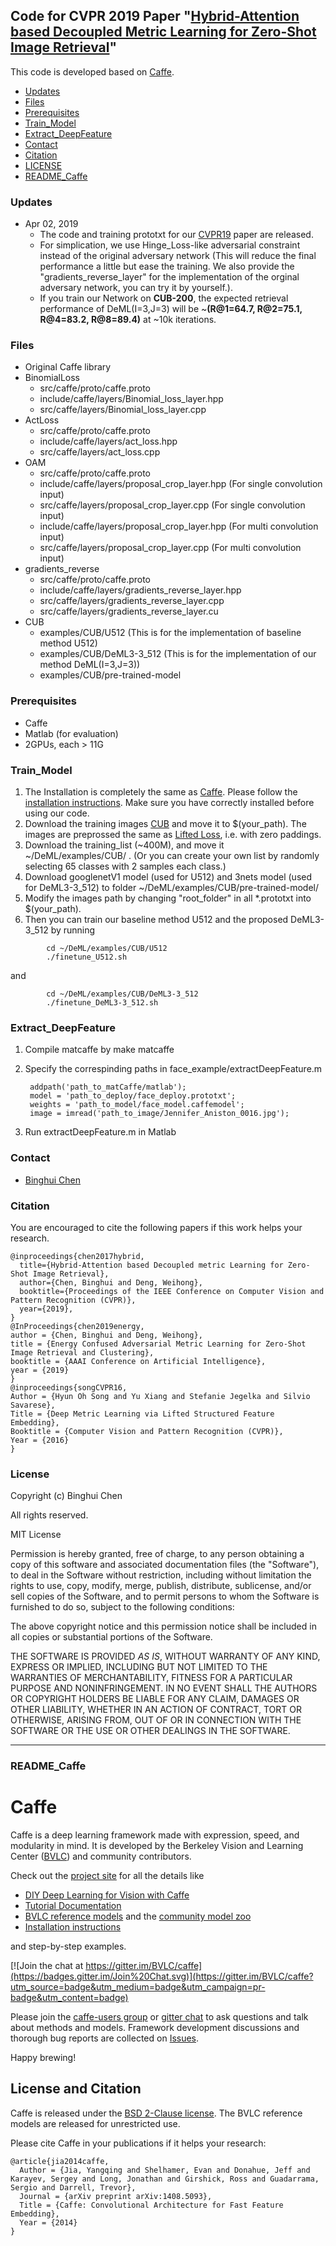 ## Code for CVPR 2019 Paper "[Hybrid-Attention based Decoupled Metric Learning for Zero-Shot Image Retrieval](http://bhchen.cn)"

This code is developed based on [Caffe](https://github.com/BVLC/caffe/).

* [Updates](#updates)
* [Files](#files)
* [Prerequisites](#prerequisites)
* [Train_Model](#train_model)
* [Extract_DeepFeature](#extract_deepfeature)
* [Contact](#contact)
* [Citation](#citation)
* [LICENSE](#license)
* [README_Caffe](#readme_caffe)

### Updates
- Apr 02, 2019
  * The code and training prototxt for our [CVPR19](http://bhchen.cn) paper are released.
  * For simplication, we use Hinge_Loss-like adversarial constraint instead of the original adversary network (This will reduce the final performance a little but ease the training. We also provide the "gradients_reverse_layer" for the implementation of the orginal adversary network, you can try it by yourself.).
  * If you train our Network on **CUB-200**, the expected retrieval performance of DeML(I=3,J=3) will be ~**(R@1=64.7, R@2=75.1, R@4=83.2, R@8=89.4)** at ~10k iterations.

### Files
- Original Caffe library
- BinomialLoss
  * src/caffe/proto/caffe.proto
  * include/caffe/layers/Binomial_loss_layer.hpp
  * src/caffe/layers/Binomial_loss_layer.cpp
- ActLoss
  * src/caffe/proto/caffe.proto
  * include/caffe/layers/act_loss.hpp
  * src/caffe/layers/act_loss.cpp
- OAM
  * src/caffe/proto/caffe.proto
  * include/caffe/layers/proposal_crop_layer.hpp (For single convolution input)
  * src/caffe/layers/proposal_crop_layer.cpp (For single convolution input)
  * include/caffe/layers/proposal_crop_layer.hpp (For multi convolution input)
  * src/caffe/layers/proposal_crop_layer.cpp (For multi convolution input)
- gradients_reverse
  * src/caffe/proto/caffe.proto
  * include/caffe/layers/gradients_reverse_layer.hpp
  * src/caffe/layers/gradients_reverse_layer.cpp
  * src/caffe/layers/gradients_reverse_layer.cu
- CUB
  * examples/CUB/U512  (This is for the implementation of baseline method U512)
  * examples/CUB/DeML3-3_512  (This is for the implementation of our method DeML(I=3,J=3))
  * examples/CUB/pre-trained-model
### Prerequisites
* Caffe
* Matlab (for evaluation)
* 2GPUs, each > 11G
### Train_Model
1. The Installation is completely the same as [Caffe](http://caffe.berkeleyvision.org/). Please follow the [installation instructions](http://caffe.berkeleyvision.org/installation.html). Make sure you have correctly installed before using our code. 
2. Download the training images [CUB]() and move it to $(your_path). The images are preprossed the same as [Lifted Loss](https://github.com/rksltnl/Deep-Metric-Learning-CVPR16/), i.e. with zero paddings.
3. Download the training_list (~400M), and move it ~/DeML/examples/CUB/ . (Or you can create your own list by randomly selecting 65 classes with 2 samples each class.)
4. Download googlenetV1 model (used for U512) and 3nets model (used for DeML3-3_512) to folder ~/DeML/examples/CUB/pre-trained-model/
5. Modify the images path by changing "root_folder" in all *.prototxt into $(your_path).
6. Then you can train our baseline method U512 and the proposed DeML3-3_512 by running
```
        cd ~/DeML/examples/CUB/U512
        ./finetune_U512.sh
```     
and
```
        cd ~/DeML/examples/CUB/DeML3-3_512
        ./finetune_DeML3-3_512.sh
```     
### Extract_DeepFeature
1. Compile matcaffe by make matcaffe
2. Specify the correspinding paths in face_example/extractDeepFeature.m

        addpath('path_to_matCaffe/matlab');
        model = 'path_to_deploy/face_deploy.prototxt';
        weights = 'path_to_model/face_model.caffemodel';
        image = imread('path_to_image/Jennifer_Aniston_0016.jpg');

3. Run extractDeepFeature.m in Matlab

### Contact 
- [Binghui Chen](http://bhchen.cn)

### Citation
You are encouraged to cite the following papers if this work helps your research. 

    @inproceedings{chen2017hybrid,
      title={Hybrid-Attention based Decoupled metric Learning for Zero-Shot Image Retrieval},
      author={Chen, Binghui and Deng, Weihong},
      booktitle={Proceedings of the IEEE Conference on Computer Vision and Pattern Recognition (CVPR)},
      year={2019},
    }
    @InProceedings{chen2019energy,
    author = {Chen, Binghui and Deng, Weihong},
    title = {Energy Confused Adversarial Metric Learning for Zero-Shot Image Retrieval and Clustering},
    booktitle = {AAAI Conference on Artificial Intelligence},
    year = {2019}
    }
    @inproceedings{songCVPR16,
    Author = {Hyun Oh Song and Yu Xiang and Stefanie Jegelka and Silvio Savarese},
    Title = {Deep Metric Learning via Lifted Structured Feature Embedding},
    Booktitle = {Computer Vision and Pattern Recognition (CVPR)},
    Year = {2016}
    }
### License
Copyright (c) Binghui Chen

All rights reserved.

MIT License

Permission is hereby granted, free of charge, to any person obtaining a
copy of this software and associated documentation files (the "Software"),
to deal in the Software without restriction, including without limitation
the rights to use, copy, modify, merge, publish, distribute, sublicense,
and/or sell copies of the Software, and to permit persons to whom the
Software is furnished to do so, subject to the following conditions:

The above copyright notice and this permission notice shall be included
in all copies or substantial portions of the Software.

THE SOFTWARE IS PROVIDED *AS IS*, WITHOUT WARRANTY OF ANY KIND, EXPRESS OR
IMPLIED, INCLUDING BUT NOT LIMITED TO THE WARRANTIES OF MERCHANTABILITY,
FITNESS FOR A PARTICULAR PURPOSE AND NONINFRINGEMENT. IN NO EVENT SHALL
THE AUTHORS OR COPYRIGHT HOLDERS BE LIABLE FOR ANY CLAIM, DAMAGES OR
OTHER LIABILITY, WHETHER IN AN ACTION OF CONTRACT, TORT OR OTHERWISE,
ARISING FROM, OUT OF OR IN CONNECTION WITH THE SOFTWARE OR THE USE OR
OTHER DEALINGS IN THE SOFTWARE.

***

### README_Caffe
# Caffe

Caffe is a deep learning framework made with expression, speed, and modularity in mind.
It is developed by the Berkeley Vision and Learning Center ([BVLC](http://bvlc.eecs.berkeley.edu)) and community contributors.

Check out the [project site](http://caffe.berkeleyvision.org) for all the details like

- [DIY Deep Learning for Vision with Caffe](https://docs.google.com/presentation/d/1UeKXVgRvvxg9OUdh_UiC5G71UMscNPlvArsWER41PsU/edit#slide=id.p)
- [Tutorial Documentation](http://caffe.berkeleyvision.org/tutorial/)
- [BVLC reference models](http://caffe.berkeleyvision.org/model_zoo.html) and the [community model zoo](https://github.com/BVLC/caffe/wiki/Model-Zoo)
- [Installation instructions](http://caffe.berkeleyvision.org/installation.html)

and step-by-step examples.

[![Join the chat at https://gitter.im/BVLC/caffe](https://badges.gitter.im/Join%20Chat.svg)](https://gitter.im/BVLC/caffe?utm_source=badge&utm_medium=badge&utm_campaign=pr-badge&utm_content=badge)

Please join the [caffe-users group](https://groups.google.com/forum/#!forum/caffe-users) or [gitter chat](https://gitter.im/BVLC/caffe) to ask questions and talk about methods and models.
Framework development discussions and thorough bug reports are collected on [Issues](https://github.com/BVLC/caffe/issues).

Happy brewing!

## License and Citation

Caffe is released under the [BSD 2-Clause license](https://github.com/BVLC/caffe/blob/master/LICENSE).
The BVLC reference models are released for unrestricted use.

Please cite Caffe in your publications if it helps your research:

    @article{jia2014caffe,
      Author = {Jia, Yangqing and Shelhamer, Evan and Donahue, Jeff and Karayev, Sergey and Long, Jonathan and Girshick, Ross and Guadarrama, Sergio and Darrell, Trevor},
      Journal = {arXiv preprint arXiv:1408.5093},
      Title = {Caffe: Convolutional Architecture for Fast Feature Embedding},
      Year = {2014}
    }

